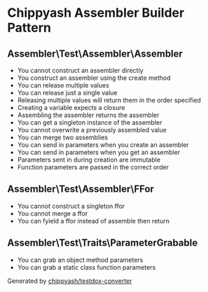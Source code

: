 # Chippyash Assembler Builder Pattern

## Assembler\Test\Assembler\Assembler

*  You cannot construct an assembler directly
*  You construct an assembler using the create method
*  You can release multiple values
*  You can release just a single value
*  Releasing multiple values will return them in the order specified
*  Creating a variable expects a closure
*  Assembling the assembler returns the assembler
*  You can get a singleton instance of the assembler
*  You cannot overwrite a previously assembled value
*  You can merge two assemblies
*  You can send in parameters when you create an assembler
*  You can send in parameters when you get an assembler
*  Parameters sent in during creation are immutable
*  Function parameters are passed in the correct order

## Assembler\Test\Assembler\FFor

*  You cannot construct a singleton ffor
*  You cannot merge a ffor
*  You can fyield a ffor instead of assemble then return

## Assembler\Test\Traits\ParameterGrabable

*  You can grab an object method parameters
*  You can grab a static class function parameters


Generated by [chippyash/testdox-converter](https://github.com/chippyash/Testdox-Converter)